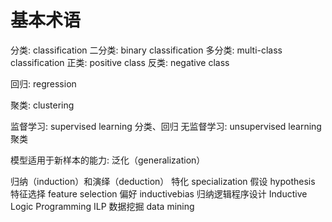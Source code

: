 # 基本术语

分类: classification
二分类: binary classification
多分类: multi-class classification
正类: positive class 反类: negative class

回归: regression

聚类: clustering

监督学习: supervised learning   分类、回归
无监督学习: unsupervised learning   聚类

模型适用于新样本的能力: 泛化（generalization）

归纳（induction）和演绎（deduction）
特化 specialization
假设 hypothesis
特征选择 feature selection
偏好 inductivebias
归纳逻辑程序设计 Inductive Logic Programming   ILP
数据挖掘 data mining
